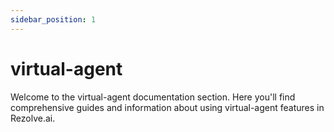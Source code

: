 ```yaml
---
sidebar_position: 1
---
```


# virtual-agent

Welcome to the virtual-agent documentation section. Here you'll find comprehensive guides and information about using virtual-agent features in Rezolve.ai.
